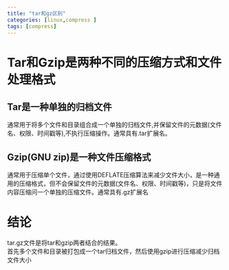 ```yaml
---
title: "tar和gz区别"
categories: [linux,compress ]
tags: [compress]
---
```


# Tar和Gzip是两种不同的压缩方式和文件处理格式
## Tar是一种单独的归档文件
通常用于将多个文件和目录组合成一个单独的归档文件,并保留文件的元数据(文件名、权限、时间戳等),不执行压缩操作。通常具有.tar扩展名。


## Gzip(GNU zip)是一种文件压缩格式
通常用于压缩单个文件，通过使用DEFLATE压缩算法来减少文件大小，是一种通用的压缩格式，但不会保留文件的元数据(文件名、权限、时间戳等)，只是将文件内容压缩问一个单独的压缩文件。通常具有.gz扩展名

# 结论
tar.gz文件是将tar和gzip两者结合的结果。  
首先多个文件和目录被打包成一个tar归档文件，然后使用gzip进行压缩减少归档文件大小

